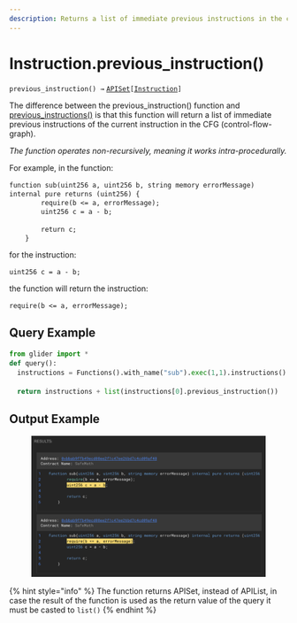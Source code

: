 ```yaml
---
description: Returns a list of immediate previous instructions in the control flow graph.
---
```


# Instruction.previous\_instruction()

`previous_instruction() →` [`APISet`](../iterables/apiset.md)`[`[`Instruction`](./)`]`

The difference between the previous\_instruction() function and [previous\_instructions()](instruction.previous_instructions.md) is that this function will return a list of immediate previous instructions of the current instruction in the CFG (control-flow-graph).



_The function operates non-recursively, meaning it works intra-procedurally._



For example, in the function:

```solidity
function sub(uint256 a, uint256 b, string memory errorMessage) internal pure returns (uint256) {
        require(b <= a, errorMessage);
        uint256 c = a - b;

        return c;
    }
```

for the instruction:&#x20;

```solidity
uint256 c = a - b;
```

the function will return the instruction:

```solidity
require(b <= a, errorMessage);
```

## Query Example

```python
from glider import *
def query():
  instructions = Functions().with_name("sub").exec(1,1).instructions().exec(1,2)

  return instructions + list(instructions[0].previous_instruction())
```

## Output Example

<figure><img src="../../.gitbook/assets/image (3) (1) (1).png" alt=""><figcaption></figcaption></figure>



{% hint style="info" %}
The function returns APISet, instead of APIList, in case the result of the function is used as the return value of the query it must be casted to `list()`
{% endhint %}

